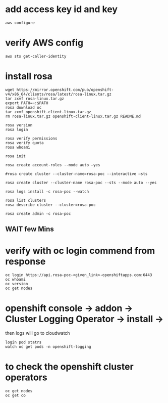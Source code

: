 # add access key id and key
```
aws configure
```

# verify AWS config
```
aws sts get-caller-identity
```

# install rosa
```
wget https://mirror.openshift.com/pub/openshift-v4/x86_64/clients/rosa/latest/rosa-linux.tar.gz
tar zxvf rosa-linux.tar.gz
export PATH=~:$PATH
rosa download oc
tar zxvf openshift-client-linux.tar.gz
rm rosa-linux.tar.gz openshift-client-linux.tar.gz README.md
```

```
rosa version 
rosa login
```
```
rosa verify permissions
rosa verify quota
rosa whoami
```

```
rosa init
 
rosa create account-roles --mode auto –yes
```

```
#rosa create cluster --cluster-name=rosa-poc --interactive –sts

rosa create cluster --cluster-name rosa-poc --sts --mode auto --yes

rosa logs install -c rosa-poc --watch

rosa list clusters
rosa describe cluster --cluster=rosa-poc
``` 

```
rosa create admin -c rosa-poc 
```

## WAIT few Mins

# verify with oc login commend from response
```
oc login https://api.rosa-poc-<given_link>-openshiftapps.com:6443 
oc whoami
oc version
oc get nodes
```


 
# openshift console -> addon -> Cluster Logging Operator -> install ->
then logs will go to cloudwatch
```
login pod statrs
watch oc get pods -n openshift-logging
``` 
# to check the openshift cluster operators
```
oc get nodes
oc get co
```
